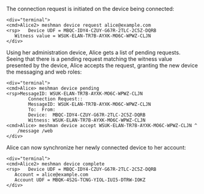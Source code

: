 The connection request is initiated on the device being connected:


~~~~
<div="terminal">
<cmd>Alice2> meshman device request alice@example.com
<rsp>   Device UDF = MBQC-IDY4-CZUY-G67R-2TLC-2C5Z-DQRB
   Witness value = WSUK-ELAN-TR7B-AYXK-MO6C-WPWZ-CLJN
</div>
~~~~

Using her administration device, Alice gets a list of pending requests. Seeing that
there is a pending request matching the witness value presented by the device, Alice
accepts the request, granting the new device the messaging and web roles:


~~~~
<div="terminal">
<cmd>Alice> meshman device pending
<rsp>MessageID: WSUK-ELAN-TR7B-AYXK-MO6C-WPWZ-CLJN
        Connection Request::
        MessageID: WSUK-ELAN-TR7B-AYXK-MO6C-WPWZ-CLJN
        To:  From: 
        Device:  MBQC-IDY4-CZUY-G67R-2TLC-2C5Z-DQRB
        Witness: WSUK-ELAN-TR7B-AYXK-MO6C-WPWZ-CLJN
<cmd>Alice> meshman device accept WSUK-ELAN-TR7B-AYXK-MO6C-WPWZ-CLJN ^
    /message /web
</div>
~~~~

Alice can now synchronize her newly connected device to her account:


~~~~
<div="terminal">
<cmd>Alice2> meshman device complete
<rsp>   Device UDF = MBQC-IDY4-CZUY-G67R-2TLC-2C5Z-DQRB
   Account = alice@example.com
   Account UDF = MBQK-4S2G-TCNG-YIOL-IUI5-DTRW-IOKZ
</div>
~~~~


